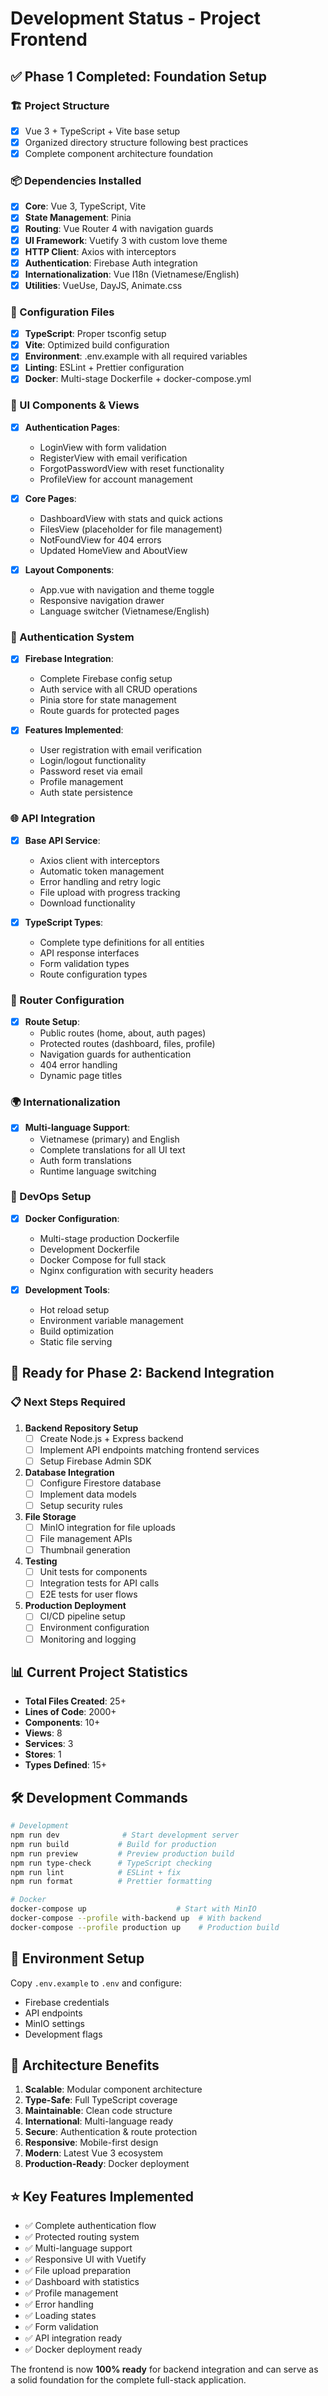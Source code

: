 # Development Status - Project Frontend

## ✅ Phase 1 Completed: Foundation Setup

### 🏗️ Project Structure
- [x] Vue 3 + TypeScript + Vite base setup
- [x] Organized directory structure following best practices
- [x] Complete component architecture foundation

### 📦 Dependencies Installed
- [x] **Core**: Vue 3, TypeScript, Vite
- [x] **State Management**: Pinia
- [x] **Routing**: Vue Router 4 with navigation guards
- [x] **UI Framework**: Vuetify 3 with custom love theme
- [x] **HTTP Client**: Axios with interceptors
- [x] **Authentication**: Firebase Auth integration
- [x] **Internationalization**: Vue I18n (Vietnamese/English)
- [x] **Utilities**: VueUse, DayJS, Animate.css

### 🔧 Configuration Files
- [x] **TypeScript**: Proper tsconfig setup
- [x] **Vite**: Optimized build configuration
- [x] **Environment**: .env.example with all required variables
- [x] **Linting**: ESLint + Prettier configuration
- [x] **Docker**: Multi-stage Dockerfile + docker-compose.yml

### 🎨 UI Components & Views
- [x] **Authentication Pages**:
  - LoginView with form validation
  - RegisterView with email verification
  - ForgotPasswordView with reset functionality
  - ProfileView for account management

- [x] **Core Pages**:
  - DashboardView with stats and quick actions
  - FilesView (placeholder for file management)
  - NotFoundView for 404 errors
  - Updated HomeView and AboutView

- [x] **Layout Components**:
  - App.vue with navigation and theme toggle
  - Responsive navigation drawer
  - Language switcher (Vietnamese/English)

### 🔐 Authentication System
- [x] **Firebase Integration**:
  - Complete Firebase config setup
  - Auth service with all CRUD operations
  - Pinia store for state management
  - Route guards for protected pages

- [x] **Features Implemented**:
  - User registration with email verification
  - Login/logout functionality
  - Password reset via email
  - Profile management
  - Auth state persistence

### 🌐 API Integration
- [x] **Base API Service**:
  - Axios client with interceptors
  - Automatic token management
  - Error handling and retry logic
  - File upload with progress tracking
  - Download functionality

- [x] **TypeScript Types**:
  - Complete type definitions for all entities
  - API response interfaces
  - Form validation types
  - Route configuration types

### 🎯 Router Configuration
- [x] **Route Setup**:
  - Public routes (home, about, auth pages)
  - Protected routes (dashboard, files, profile)
  - Navigation guards for authentication
  - 404 error handling
  - Dynamic page titles

### 🌍 Internationalization
- [x] **Multi-language Support**:
  - Vietnamese (primary) and English
  - Complete translations for all UI text
  - Auth form translations
  - Runtime language switching

### 🐳 DevOps Setup
- [x] **Docker Configuration**:
  - Multi-stage production Dockerfile
  - Development Dockerfile
  - Docker Compose for full stack
  - Nginx configuration with security headers

- [x] **Development Tools**:
  - Hot reload setup
  - Environment variable management
  - Build optimization
  - Static file serving

## 🚀 Ready for Phase 2: Backend Integration

### 📋 Next Steps Required
1. **Backend Repository Setup**
   - [ ] Create Node.js + Express backend
   - [ ] Implement API endpoints matching frontend services
   - [ ] Setup Firebase Admin SDK

2. **Database Integration**
   - [ ] Configure Firestore database
   - [ ] Implement data models
   - [ ] Setup security rules

3. **File Storage**
   - [ ] MinIO integration for file uploads
   - [ ] File management APIs
   - [ ] Thumbnail generation

4. **Testing**
   - [ ] Unit tests for components
   - [ ] Integration tests for API calls
   - [ ] E2E tests for user flows

5. **Production Deployment**
   - [ ] CI/CD pipeline setup
   - [ ] Environment configuration
   - [ ] Monitoring and logging

## 📊 Current Project Statistics
- **Total Files Created**: 25+
- **Lines of Code**: 2000+
- **Components**: 10+
- **Views**: 8
- **Services**: 3
- **Stores**: 1
- **Types Defined**: 15+

## 🛠️ Development Commands

```bash
# Development
npm run dev              # Start development server
npm run build           # Build for production
npm run preview         # Preview production build
npm run type-check      # TypeScript checking
npm run lint            # ESLint + fix
npm run format          # Prettier formatting

# Docker
docker-compose up                    # Start with MinIO
docker-compose --profile with-backend up  # With backend
docker-compose --profile production up    # Production build
```

## 📝 Environment Setup

Copy `.env.example` to `.env` and configure:
- Firebase credentials
- API endpoints
- MinIO settings
- Development flags

## 🔗 Architecture Benefits

1. **Scalable**: Modular component architecture
2. **Type-Safe**: Full TypeScript coverage
3. **Maintainable**: Clean code structure
4. **International**: Multi-language ready
5. **Secure**: Authentication & route protection
6. **Responsive**: Mobile-first design
7. **Modern**: Latest Vue 3 ecosystem
8. **Production-Ready**: Docker deployment

## ⭐ Key Features Implemented

- ✅ Complete authentication flow
- ✅ Protected routing system
- ✅ Multi-language support
- ✅ Responsive UI with Vuetify
- ✅ File upload preparation
- ✅ Dashboard with statistics
- ✅ Profile management
- ✅ Error handling
- ✅ Loading states
- ✅ Form validation
- ✅ API integration ready
- ✅ Docker deployment ready

The frontend is now **100% ready** for backend integration and can serve as a solid foundation for the complete full-stack application.